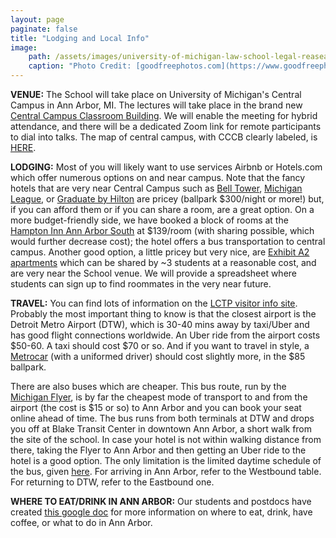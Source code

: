 ```yaml
---
layout: page
paginate: false
title: "Lodging and Local Info"
image:
    path: /assets/images/university-of-michigan-law-school-legal-reasearch-building-in-ann-arbor.jpg
    caption: "Photo Credit: [goodfreephotos.com](https://www.goodfreephotos.com/united-states/michigan/ann-arbor/university-of-michigan-law-school-legal-reasearch-building-in-ann-arbor.jpg.php)"
---
```


**VENUE:** The School will take place on University of Michigan's Central Campus in Ann Arbor, MI. The lectures will take place in the brand new [Central Campus Classroom Building](https://cccb.provost.umich.edu/). We will enable the meeting for hybrid attendance, and there will be a dedicated Zoom link for remote participants to dial into talks. The map of central campus, with CCCB clearly labeled, is [HERE](/assets/images/campus_map.png).

**LODGING:** Most of you will likely want to use services Airbnb or Hotels.com which offer numerous options on and near campus. Note that the fancy hotels that are very near Central Campus such as [Bell Tower](https://belltowerhotel.com/), [Michigan League](https://inn.studentlife.umich.edu/rooms/), or [Graduate by Hilton](https://www.hilton.com/en/hotels/arbgagu-graduate-ann-arbor/) are pricey (ballpark $300/night or more!) but, if you can afford them or if you can share a room, are a great option. On a more budget-friendly side, we have booked a block of rooms at the [Hampton Inn Ann Arbor South](https://www.hilton.com/en/hotels/arbvwhx-hampton-ann-arbor-south/) at $139/room (with sharing possible, which would further decrease cost); the hotel offers a bus transportation to central campus. Another good option, a little pricey but very nice, are [Exhibit A2 apartments](https://exhibita2.com/) which can be shared by ~3 students at a reasonable cost, and are very near the School venue.  We will provide a spreadsheet where students can sign up to find roommates in the very near future.

**TRAVEL:** You can find lots of information on the [LCTP visitor info site](https://lsa.umich.edu/lctp/visitor-information.html). Probably the most important thing to know is that the closest airport is the Detroit Metro Airport (DTW), which is 30-40 mins away by taxi/Uber and has good flight connections worldwide. An Uber ride from the airport costs $50-60. A taxi should cost $70 or so. And if you want to travel in style, a [Metrocar](https://metropolitanairportcars.com/) (with a uniformed driver) should cost slightly more, in the $85 ballpark.

There are also buses which are cheaper. This bus route, run by the [Michigan Flyer](https://www.theride.org/services/airport-service), is by far the cheapest mode of transport to and from the airport (the cost is $15 or so) to Ann Arbor and you can book your seat online ahead of time. The bus runs from both terminals at DTW and drops you off at Blake Transit Center in downtown Ann Arbor, a short walk from the site of the school. In case your hotel is not within walking distance from there, taking the Flyer to Ann Arbor and then getting an Uber ride to the hotel is a good option. The only limitation is the limited daytime schedule of the bus, given [here](https://www.michiganflyer.com/schedule-route). For arriving in Ann Arbor, refer to the Westbound table. For returning to DTW, refer to the Eastbound one.


**WHERE TO EAT/DRINK IN ANN ARBOR:** Our students and postdocs have created [this google doc](https://docs.google.com/document/d/1m9LPu9BdRdXluJlyFg-gHIzmNICdsXhO/edit?usp=sharing&ouid=107916546578111437896&rtpof=true&sd=true) for more information on where to eat, drink, have coffee, or what to do in Ann Arbor. 
